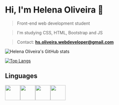 <h1>Hi, I'm Helena Oliveira 👋</h1>

> Front-end web development student

> I'm studying CSS, HTML, Bootstrap and JS

> Contact: <strong>hs.oliveira.webdeveloper@gmail.com</strong>


![Helena Oliveira's GitHub stats](https://github-readme-stats.vercel.app/api?username=HelenaOliveira366&show_icons=true&theme=radical)

[![Top Langs](https://github-readme-stats.vercel.app/api/top-langs/?username=HelenaOliveira366&layout=compact&theme=radical)](https://github.com/HelenaOliveira366/github-readme-stats)


<h2>Linguages</h2>

<div style="display: flex; justify-content: left; align-items: center;">
    <img src="https://cdn.jsdelivr.net/gh/devicons/devicon@latest/icons/html5/html5-original.svg" width="50" height="50"/>
    <img src="https://cdn.jsdelivr.net/gh/devicons/devicon@latest/icons/css3/css3-original.svg" width="50" height="50"/>
    <img src="https://cdn.jsdelivr.net/gh/devicons/devicon@latest/icons/bootstrap/bootstrap-original.svg" width="50" height="50"/>
    <img src="https://cdn.jsdelivr.net/gh/devicons/devicon@latest/icons/javascript/javascript-original.svg" width="50" height="50"/>
</div>
